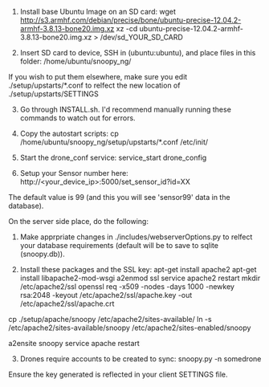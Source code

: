 1. Install base Ubuntu Image on an SD card:
wget http://s3.armhf.com/debian/precise/bone/ubuntu-precise-12.04.2-armhf-3.8.13-bone20.img.xz
xz -cd ubuntu-precise-12.04.2-armhf-3.8.13-bone20.img.xz > /dev/sd_YOUR_SD_CARD

2. Insert SD card to device, SSH in (ubuntu:ubuntu), and place files in this folder:
/home/ubuntu/snoopy_ng/

If you wish to put them elsewhere, make sure you edit ./setup/upstarts/*.conf to relfect
the new location of ./setup/upstarts/SETTINGS

3. Go through INSTALL.sh. I'd recommend manually running these commands to watch out for errors. 

4. Copy the autostart scripts:
cp /home/ubuntu/snoopy_ng/setup/upstarts/*.conf /etc/init/


5. Start the drone_conf service:
service_start drone_config

6. Setup your Sensor number here:
http://<your_device_ip>:5000/set_sensor_id?id=XX

The default value is 99 (and this you will see 'sensor99' data in the database).



On the server side place, do the following:

1. Make apprpriate changes in ./includes/webserverOptions.py to relfect your database
requirements (default will be to save to sqlite (snoopy.db)).

2. Install these packages and the SSL key:
apt-get install apache2
apt-get install libapache2-mod-wsgi
a2enmod ssl
service apache2 restart
mkdir /etc/apache2/ssl
openssl req -x509 -nodes -days 1000 -newkey rsa:2048 -keyout /etc/apache2/ssl/apache.key -out /etc/apache2/ssl/apache.crt

cp ./setup/apache/snoopy /etc/apache2/sites-available/
ln -s /etc/apache2/sites-available/snoopy /etc/apache2/sites-enabled/snoopy

a2ensite snoopy
service apache restart

3. Drones require accounts to be created to sync:
snoopy.py -n somedrone

Ensure the key generated is reflected in your client SETTINGS file.
